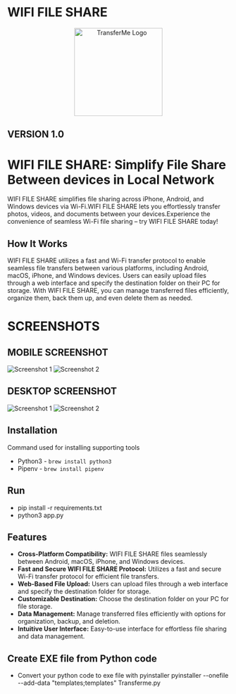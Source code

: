 # WIFI FILE SHARE
<div align="center">
  <img src="https://i.postimg.cc/3xpYVyyG/share.png" alt="TransferMe Logo" width="200">
</div>

## VERSION 1.0

# WIFI FILE SHARE: Simplify File Share Between devices in Local Network


WIFI FILE SHARE simplifies file sharing across iPhone, Android, and Windows devices via Wi-Fi.WIFI FILE SHARE lets you effortlessly transfer photos, videos, and documents between your devices.Experience the convenience of seamless Wi-Fi file sharing – try WIFI FILE SHARE today!
## How It Works

WIFI FILE SHARE utilizes a fast and Wi-Fi transfer protocol to enable seamless file transfers between various platforms, including Android, macOS, iPhone, and Windows devices. Users can easily upload files through a web interface and specify the destination folder on their PC for storage. With WIFI FILE SHARE, you can manage transferred files efficiently, organize them, back them up, and even delete them as needed.

# SCREENSHOTS
## MOBILE SCREENSHOT
![Screenshot 1](https://i.postimg.cc/XrrYZ8h3/Screenshot-2024-04-29-at-6-34-46-PM.png)
![Screenshot 2](https://i.postimg.cc/18b5DFhF/Screenshot-2024-04-29-at-6-35-07-PM.png)
## DESKTOP SCREENSHOT
![Screenshot 1](https://i.postimg.cc/dhrYCxq2/Screenshot-2024-04-29-at-6-26-11-PM.png)
![Screenshot 2](https://i.postimg.cc/SXGbTYYj/Screenshot-2024-04-29-at-6-27-00-PM.png)


## Installation
Command used for installing supporting tools
- Python3 - `brew install python3`
- Pipenv - `brew install pipenv`


## Run
- pip install -r requirements.txt
- python3 app.py


## Features

- **Cross-Platform Compatibility:** WIFI FILE SHARE files seamlessly between Android, macOS, iPhone, and Windows devices.
- **Fast and Secure WIFI FILE SHARE Protocol:** Utilizes a fast and secure Wi-Fi transfer protocol for efficient file transfers.
- **Web-Based File Upload:** Users can upload files through a web interface and specify the destination folder for storage.
- **Customizable Destination:** Choose the destination folder on your PC for file storage.
- **Data Management:** Manage transferred files efficiently with options for organization, backup, and deletion.
- **Intuitive User Interface:** Easy-to-use interface for effortless file sharing and data management.

## Create EXE file from Python code
- Convert your python code to exe file with pyinstaller
pyinstaller --onefile --add-data "templates;templates"  Transferme.py


